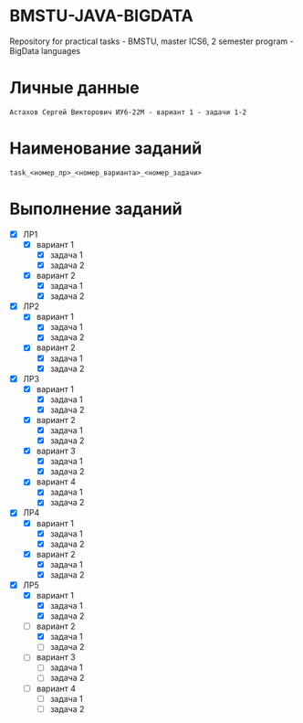 # BMSTU-JAVA-BIGDATA

Repository for practical tasks - BMSTU, master ICS6, 2 semester program - BigData languages

# Личные данные

```
Астахов Сергей Викторович ИУ6-22М - вариант 1 - задачи 1-2
```

# Наименование заданий

```
task_<номер_лр>_<номер_варианта>_<номер_задачи>
```

# Выполнение заданий

- [X] ЛР1
  - [X] вариант 1
    - [X] задача 1
    - [X] задача 2
  - [X] вариант 2
    - [X] задача 1
    - [X] задача 2
- [X] ЛР2
  - [X] вариант 1
    - [X] задача 1
    - [X] задача 2
  - [X] вариант 2
    - [X] задача 1
    - [X] задача 2
- [X] ЛР3
  - [X] вариант 1
    - [X] задача 1
    - [X] задача 2
  - [X] вариант 2
    - [X] задача 1
    - [X] задача 2
  - [X] вариант 3
    - [X] задача 1
    - [X] задача 2
  - [X] вариант 4
    - [X] задача 1
    - [X] задача 2
- [X] ЛР4
  - [X] вариант 1
    - [X] задача 1
    - [X] задача 2
  - [X] вариант 2
    - [X] задача 1
    - [X] задача 2
- [X] ЛР5
  - [X] вариант 1
    - [X] задача 1
    - [X] задача 2
  - [ ] вариант 2
    - [X] задача 1
    - [ ] задача 2
  - [ ] вариант 3
    - [ ] задача 1
    - [ ] задача 2
  - [ ] вариант 4
    - [ ] задача 1
    - [ ] задача 2
